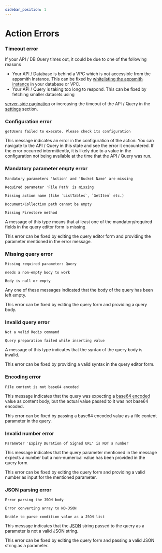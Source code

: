 ```yaml
---
sidebar_position: 1
---
```

# Action Errors




<VideoEmbed host="youtube" videoId="9YyHwmrkztE" title="Error Handling for APIs & Queries" caption="Error Handling for APIs & Queries"/>


### Timeout error

If your API / DB Query times out, it could be due to one of the following reasons

* Your API / Database is behind a VPC which is not accessible from the appsmith Instance. This can be fixed by [whitelisting the appsmith instance](data/how-to-guides/aws-whitelist) in your database or VPC.
* Your API / Query is taking too long to respond. This can be fixed by fetching smaller datasets using

[server-side pagination](/reference/widgets/table#server-side-pagination) or increasing the timeout of the API / Query in the [settings](data/datasource-reference/query-settings) section.

### Configuration error

```
getUsers failed to execute. Please check its configuration
```

This message indicates an error in the configuration of the action. You can navigate to the API / Query in this state and see the error it encountered. If the error occurred intermittently, it is likely due to a value in the configuration not being available at the time that the API / Query was run.

### Mandatory parameter empty error

```
Mandatory parameters 'Action' and 'Bucket Name' are missing
```

```
Required parameter 'File Path' is missing
```

```
Missing action name (like `ListTables`, `GetItem` etc.)
```

```
Document/Collection path cannot be empty
```

```
Missing Firestore method
```

A message of this type means that at least one of the mandatory/required fields in the query editor form is missing.

This error can be fixed by editing the query editor form and providing the parameter mentioned in the error message.

### Missing query error

```
Missing required parameter: Query
```

```
needs a non-empty body to work
```

```
Body is null or empty
```

Any one of these messages indicated that the body of the query has been left empty.

This error can be fixed by editing the query form and providing a query body.

### Invalid query error

```
Not a valid Redis command
```

```
Query preparation failed while inserting value
```

A message of this type indicates that the syntax of the query body is invalid.

This error can be fixed by providing a valid syntax in the query editor form.

### Encoding error

```
File content is not base64 encoded
```

This message indicates that the query was expecting a [base64 encoded](https://en.wikipedia.org/wiki/Base64) value as content body, but the actual value passed to it was not base64 encoded.

This error can be fixed by passing a base64 encoded value as a file content parameter in the query.

### Invalid number error

```
Parameter 'Expiry Duration of Signed URL' is NOT a number
```

This message indicates that the query parameter mentioned in the message expects a number but a non-numerical value has been provided in the query form.

This error can be fixed by editing the query form and providing a valid number as input for the mentioned parameter.

### JSON parsing error

```
Error parsing the JSON body
```

```
Error converting array to ND-JSON
```

```
Unable to parse condition value as a JSON list
```

This message indicates that the [JSON](https://www.w3schools.com/whatis/whatis\_json.asp) string passed to the query as a parameter is not a valid JSON string.

This error can be fixed by editing the query form and passing a valid JSON string as a parameter.
